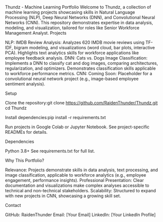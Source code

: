 Thundz - Machine Learning Portfolio
Welcome to Thundz, a collection of machine learning projects showcasing skills in Natural Language Processing (NLP), Deep Neural Networks (DNN), and Convolutional Neural Networks (CNN). This repository demonstrates expertise in data analysis, modeling, and visualization, tailored for roles like Senior Workforce Management Analyst.
Projects

NLP: IMDB Review Analysis: Analyzes 620 IMDB movie reviews using TF-IDF, bigram modeling, and visualizations (word cloud, bar plots, interactive PCA). Highlights text analytics skills for workforce applications like employee feedback analysis.
DNN: Cats vs. Dogs Image Classification: Implements a DNN to classify cat and dog images, comparing architectures, regularization, and optimizers. Demonstrates classification skills applicable to workforce performance metrics.
CNN: Coming Soon: Placeholder for a convolutional neural network project (e.g., image-based employee sentiment analysis).

Setup

Clone the repository:git clone https://github.com/RaidenThunder/Thundz.git
cd Thundz


Install dependencies:pip install -r requirements.txt


Run projects in Google Colab or Jupyter Notebook. See project-specific READMEs for details.

Dependencies

Python 3.8+
See requirements.txt for full list.

Why This Portfolio?

Relevance: Projects demonstrate skills in data analysis, text processing, and image classification, applicable to workforce analytics (e.g., employee engagement, performance insights).
Professional Presentation: Clear documentation and visualizations make complex analyses accessible to technical and non-technical stakeholders.
Scalability: Structured to expand with new projects in CNN, showcasing a growing skill set.

Contact

GitHub: RaidenThunder
Email: [Your Email]
LinkedIn: [Your LinkedIn Profile]
